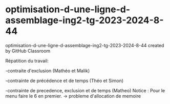 # optimisation-d-une-ligne-d-assemblage-ing2-tg-2023-2024-8-44
optimisation-d-une-ligne-d-assemblage-ing2-tg-2023-2024-8-44 created by GitHub Classroom

Répatition du travail:

-contraite d'exclusion (Mathéo et Malik)

-contrainte de précédence et de temps (Théo et Simon)

-contrainte de precedence, exclusion et de temps (Matheo)
Notice : Pour le menu faire le 6 en premier. -> probleme d'allocation de memoire
